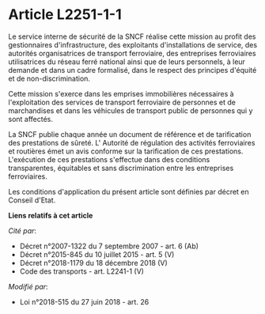 # Article L2251-1-1

Le service interne de sécurité de la SNCF réalise cette mission au profit des gestionnaires d'infrastructure, des exploitants
d'installations de service, des autorités organisatrices de transport ferroviaire, des entreprises ferroviaires utilisatrices
du réseau ferré national ainsi que de leurs personnels, à leur demande et dans un cadre formalisé, dans le respect des
principes d'équité et de non-discrimination.

Cette mission s'exerce dans les emprises immobilières nécessaires à l'exploitation des services de transport ferroviaire de
personnes et de marchandises et dans les véhicules de transport public de personnes qui y sont affectés.

La SNCF publie chaque année un document de référence et de tarification des prestations de sûreté. L' Autorité de régulation
des activités ferroviaires et routières émet un avis conforme sur la tarification de ces prestations. L'exécution de ces
prestations s'effectue dans des conditions transparentes, équitables et sans discrimination entre les entreprises
ferroviaires.

Les conditions d'application du présent article sont définies par décret en Conseil d'Etat.

**Liens relatifs à cet article**

_Cité par_:

  - Décret n°2007-1322 du 7 septembre 2007 - art. 6 (Ab)
  - Décret n°2015-845 du 10 juillet 2015 - art. 5 (V)
  - Décret n°2018-1179 du 18 décembre 2018 (V)
  - Code des transports - art. L2241-1 (V)

_Modifié par_:

  - Loi n°2018-515 du 27 juin 2018 - art. 26
